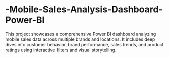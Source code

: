 # -Mobile-Sales-Analysis-Dashboard-Power-BI
This project showcases a comprehensive Power BI dashboard analyzing mobile sales data across multiple brands and locations. It includes deep dives into customer behavior, brand performance, sales trends, and product ratings using interactive filters and visual storytelling.
